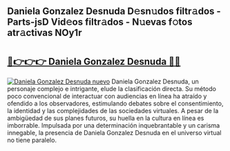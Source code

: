 ## Daniela Gonzalez Desnuda D𝚎sn𝚞dos filtr𝚊dos - Parts-jsD Vid𝚎os filtr𝚊dos - N𝚞evas f𝚘tos atr𝚊ctivas NOy1r

# <h2><a href="http://mb9r7mm.tromn.icu/?c=Daniela+Gonzalez+Desnuda">🔗👉👉👉 Daniela Gonzalez Desnuda 🔗🔗</a></h2>

[![Daniela Gonzalez Desnuda nuevo](https://i.imgur.com/pEAQMta.gif)](http://mb9r7mm.tromn.icu/?c=Daniela+Gonzalez+Desnuda)
Daniela Gonzalez Desnuda, un personaje complejo e intrigante, elude la clasificación directa. Su método poco convencional de interactuar con audiencias en línea ha atraído y ofendido a los observadores, estimulando debates sobre el consentimiento, la identidad y las complejidades de las sociedades virtuales. A pesar de la ambigüedad de sus planes futuros, su huella en la cultura en línea es imborrable. Impulsada por una determinación inquebrantable y un carisma innegable, la presencia de Daniela Gonzalez Desnuda en el universo virtual no tiene paralelo.
